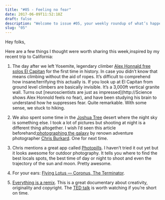 ```yaml
---
title: "#05 - Feeling no fear"
date: 2017-06-09T11:52:18Z
draft: false
description: "Welcome to issue #05, your weekly roundup of what’s happening in design, code and typography."
slug: "05"
---
```


Hey folks,

Here are a few things I thought were worth sharing this week,inspired by my recent trip to California:

1. The day after we left Yosemite, legendary climber [Alex Honnald free solos El Capitan](http://www.nationalgeographic.com/adventure/features/athletes/alex-honnold/most-dangerous-free-solo-climb-yosemite-national-park-el-capitan/) for the first time in history. In case you didn’t know that means climbing without the aid of ropes. It’s difficult to comprehend how insane/terrifying this actually is. If you look up at El Capitan from ground level climbers are basically invisible. It’s a 3,000ft vertical granite wall. Turns out [neuroscientists are just as impressed](http://Science shows Alex Honnold feels no fear), and have been studying his brain to understand how he suppresses fear. Quite remarkable. With some sense, we stuck to hiking.

2. We also spent some time in the [Joshua Tree](https://www.instagram.com/p/BUkekd2FlDe/?taken-by=harrycresswell) desert where the night sky is something else. I took a lot of pictures but shooting at night is a different thing altogether. I wish I’d seen this article beforehand;[photographing the galaxy](https://www.redbulletin.com/us/us/lifestyle/photographer-chris-burkard-teaches-you-how-to-shoot-the-milky-way) by renown adventure photographer [Chris Burkard](https://www.instagram.com/chrisburkard/). One for next time.

3. Chris mentions a great app called [Photopills](http://www.photopills.com/). I haven’t tried it out yet but it looks awesome for outdoor photography. It tells you where to find the best locals spots, the best time of day or night to shoot and even the trajectory of the sun and moon. Pretty awesome.

4. For your ears: [Flying Lotus — Coronus, The Terminator](https://www.youtube.com/watch?v=Ak4vLEBxIo4).

5. [Everything is a remix](https://vimeo.com/139094998). This is a great documentary about creativity, originality and copyright. The [TED talk](https://www.ted.com/talks/kirby_ferguson_embrace_the_remix/up-next) is worth watching if you’re short on time.
